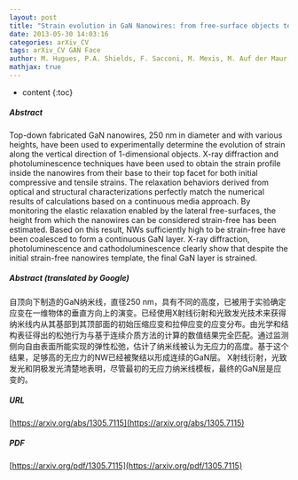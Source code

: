 ```yaml
---
layout: post
title: "Strain evolution in GaN Nanowires: from free-surface objects to coalesced templates"
date: 2013-05-30 14:03:16
categories: arXiv_CV
tags: arXiv_CV GAN Face
author: M. Hugues, P.A. Shields, F. Sacconi, M. Mexis, M. Auf der Maur, M. Cooke, M. Dineen, A. Di Carlo, D.W.E. Allsopp, J. Zúñiga-Pérez
mathjax: true
---
```


* content
{:toc}

##### Abstract
Top-down fabricated GaN nanowires, 250 nm in diameter and with various heights, have been used to experimentally determine the evolution of strain along the vertical direction of 1-dimensional objects. X-ray diffraction and photoluminescence techniques have been used to obtain the strain profile inside the nanowires from their base to their top facet for both initial compressive and tensile strains. The relaxation behaviors derived from optical and structural characterizations perfectly match the numerical results of calculations based on a continuous media approach. By monitoring the elastic relaxation enabled by the lateral free-surfaces, the height from which the nanowires can be considered strain-free has been estimated. Based on this result, NWs sufficiently high to be strain-free have been coalesced to form a continuous GaN layer. X-ray diffraction, photoluminescence and cathodoluminescence clearly show that despite the initial strain-free nanowires template, the final GaN layer is strained.

##### Abstract (translated by Google)
自顶向下制造的GaN纳米线，直径250 nm，具有不同的高度，已被用于实验确定应变在一维物体的垂直方向上的演变。已经使用X射线衍射和光致发光技术来获得纳米线内从其基部到其顶部面的初始压缩应变和拉伸应变的应变分布。由光学和结构表征得出的松弛行为与基于连续介质方法的计算的数值结果完全匹配。通过监测侧向自由表面所能实现的弹性松弛，估计了纳米线被认为无应力的高度。基于这个结果，足够高的无应力的NW已经被聚结以形成连续的GaN层。 X射线衍射，光致发光和阴极发光清楚地表明，尽管最初的无应力纳米线模板，最终的GaN层是应变的。

##### URL
[https://arxiv.org/abs/1305.7115](https://arxiv.org/abs/1305.7115)

##### PDF
[https://arxiv.org/pdf/1305.7115](https://arxiv.org/pdf/1305.7115)

